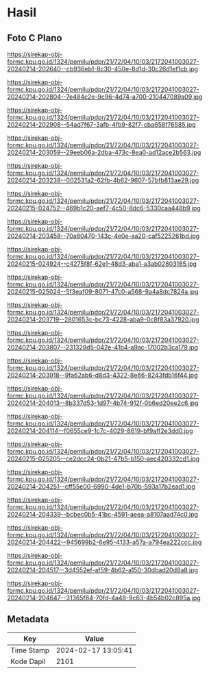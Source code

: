 # Hasil

## Foto C Plano

https://sirekap-obj-formc.kpu.go.id/1324/pemilu/pdpr/21/72/04/10/03/2172041003027-20240214-202640--cb936eb1-8c30-450e-8d1d-30c26d1ef1cb.jpg

https://sirekap-obj-formc.kpu.go.id/1324/pemilu/pdpr/21/72/04/10/03/2172041003027-20240214-202804--7e484c2e-9c96-4d74-a700-210447089a09.jpg

https://sirekap-obj-formc.kpu.go.id/1324/pemilu/pdpr/21/72/04/10/03/2172041003027-20240214-202908--54ad7f67-3afb-4fb9-82f7-cba658f76585.jpg

https://sirekap-obj-formc.kpu.go.id/1324/pemilu/pdpr/21/72/04/10/03/2172041003027-20240214-203059--29eeb06a-2dba-473c-8ea0-ad12ace2b563.jpg

https://sirekap-obj-formc.kpu.go.id/1324/pemilu/pdpr/21/72/04/10/03/2172041003027-20240214-203238--002531a2-62fb-4b62-9607-57bfb813ae29.jpg

https://sirekap-obj-formc.kpu.go.id/1324/pemilu/pdpr/21/72/04/10/03/2172041003027-20240215-024752--469b1c20-aef7-4c50-8dc6-5330caa448b9.jpg

https://sirekap-obj-formc.kpu.go.id/1324/pemilu/pdpr/21/72/04/10/03/2172041003027-20240214-203458--70a80470-143c-4e0e-aa20-caf5225261bd.jpg

https://sirekap-obj-formc.kpu.go.id/1324/pemilu/pdpr/21/72/04/10/03/2172041003027-20240215-024924--c4275f8f-62e1-48d3-aba1-a3ab02803185.jpg

https://sirekap-obj-formc.kpu.go.id/1324/pemilu/pdpr/21/72/04/10/03/2172041003027-20240215-025024--5f3eaf09-8071-47c0-a568-9a4a8dc7824a.jpg

https://sirekap-obj-formc.kpu.go.id/1324/pemilu/pdpr/21/72/04/10/03/2172041003027-20240214-203719--2801653c-bc73-4228-aba9-0c8f83a37920.jpg

https://sirekap-obj-formc.kpu.go.id/1324/pemilu/pdpr/21/72/04/10/03/2172041003027-20240214-203807--231328d5-042e-41b4-a9ac-17002b3ca179.jpg

https://sirekap-obj-formc.kpu.go.id/1324/pemilu/pdpr/21/72/04/10/03/2172041003027-20240214-203918--9fa62ab6-d8d3-4322-8e66-8243fdb16f44.jpg

https://sirekap-obj-formc.kpu.go.id/1324/pemilu/pdpr/21/72/04/10/03/2172041003027-20240214-204013--8b337d53-1d97-4b74-912f-0b6ed20ee2c6.jpg

https://sirekap-obj-formc.kpu.go.id/1324/pemilu/pdpr/21/72/04/10/03/2172041003027-20240214-204114--f0655ce9-1c7c-4029-8619-bf9aff2e3dd0.jpg

https://sirekap-obj-formc.kpu.go.id/1324/pemilu/pdpr/21/72/04/10/03/2172041003027-20240215-025205--ce2dcc24-0b21-47b5-b150-aec420332cd1.jpg

https://sirekap-obj-formc.kpu.go.id/1324/pemilu/pdpr/21/72/04/10/03/2172041003027-20240214-204251--cff55e00-6990-4de1-b70b-593a17b2ead1.jpg

https://sirekap-obj-formc.kpu.go.id/1324/pemilu/pdpr/21/72/04/10/03/2172041003027-20240214-204339--bcbec0b5-41bc-4591-aeea-a8107aad74c0.jpg

https://sirekap-obj-formc.kpu.go.id/1324/pemilu/pdpr/21/72/04/10/03/2172041003027-20240214-204422--945699b2-6e95-4133-a57a-a794ea222ccc.jpg

https://sirekap-obj-formc.kpu.go.id/1324/pemilu/pdpr/21/72/04/10/03/2172041003027-20240214-204517--3d4552ef-af59-4b62-a150-30dbad20d8a8.jpg

https://sirekap-obj-formc.kpu.go.id/1324/pemilu/pdpr/21/72/04/10/03/2172041003027-20240214-204647--31365f84-70fd-4a48-9c63-4b54b02c895a.jpg


## Metadata

| Key        | Value               |
| ---------- | ------------------- |
| Time Stamp | 2024-02-17 13:05:41 |
| Kode Dapil | 2101                |



